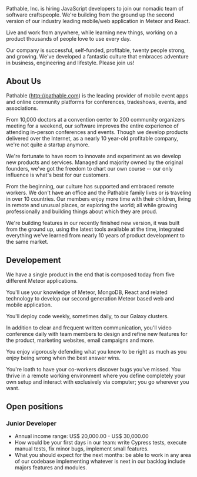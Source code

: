 Pathable, Inc. is hiring JavaScript developers to join our nomadic team of software craftspeople. We're building from the ground up the second version of our industry leading mobile/web application in Meteor and React. 

Live and work from anywhere, while learning new things, working on a product thousands of people love to use every day. 

Our company is successful, self-funded, profitable, twenty people strong, and growing. We've developed a fantastic culture that embraces adventure in business, engineering and lifestyle. Please join us!

## About Us

Pathable (http://pathable.com) is the leading provider of mobile event apps and online community platforms for conferences, tradeshows, events, and associations. 

From 10,000 doctors at a convention center to 200 community organizers meeting for a weekend, our software improves the entire experience of attending in-person conferences and events. Though we develop products delivered over the Internet, as a nearly 10 year-old profitable company, we're not quite a startup anymore. 

We're fortunate to have room to innovate and experiment as we develop new products and services. Managed and majority owned by the original founders, we've got the freedom to chart our own course -- our only influence is what's best for our customers. 

From the beginning, our culture has supported and embraced remote workers. We don't have an office and the Pathable family lives or is traveling in over 10 countries. Our members enjoy more time with their children, living in remote and unusual places, or exploring the world; all while growing professionally and building things about which they are proud. 

We're building features in our recently finished new version, it was built from the ground up, using the latest tools available at the time, integrated everything we've learned from nearly 10 years of product development to the same market.

## Developement

We have a single product in the end that is composed today from five different Meteor applications.

You'll use your knowledge of Meteor, MongoDB, React and related technology to develop our second generation Meteor based web and mobile application. 

You'll deploy code weekly, sometimes daily, to our Galaxy clusters. 

In addition to clear and frequent written communication, you'll video conference daily with team members to design and refine new features for the product, marketing websites, email campaigns and more. 

You enjoy vigorously defending what you know to be right as much as you enjoy being wrong when the best answer wins. 

You're loath to have your co-workers discover bugs you've missed. You thrive in a remote working environment where you define completely your own setup and interact with exclusively via computer; you go wherever you want.

## Open positions

### Junior Developer
- Annual income range: US$ 20,000.00 - US$ 30,000.00
- How would be your first days in our team: write Cypress tests, execute manual tests, fix minor bugs, implement small features.
- What you should expect for the next months: be able to work in any area of our codebase implementing whatever is next in our backlog include majors features and modules.


